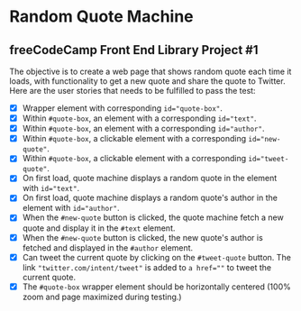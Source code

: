 # Random Quote Machine
## freeCodeCamp Front End Library Project #1

The objective is to create a web page that shows random quote each time it loads, with functionality to get a new quote and share the quote to Twitter. Here are the user stories that needs to be fulfilled to pass the test: 

- [X] Wrapper element with corresponding `id="quote-box"`.
- [X] Within `#quote-box`, an element with a corresponding `id="text"`.
- [X] Within `#quote-box`, an element with a corresponding `id="author"`.
- [X] Within `#quote-box`, a clickable element with a corresponding `id="new-quote"`.
- [X] Within `#quote-box`, a clickable element with a corresponding `id="tweet-quote"`.
- [X] On first load, quote machine displays a random quote in the element with `id="text"`. 
- [X] On first load, quote machine displays a random quote's author in the element with `id="author"`.
- [X] When the `#new-quote` button is clicked, the quote machine fetch a new quote and display it in the `#text` element.
- [X] When the `#new-quote` button is clicked, the new quote's author is fetched and displayed in the `#author` element.
- [X] Can tweet the current quote by clicking on the `#tweet-quote` button. The link `"twitter.com/intent/tweet"` is added to `a href=""` to tweet the current quote.
- [X] The `#quote-box` wrapper element should be horizontally centered (100% zoom and page maximized during testing.)
